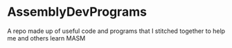 # AssemblyDevPrograms
A repo made up of useful code and programs that I stitched together to help me and others learn MASM
